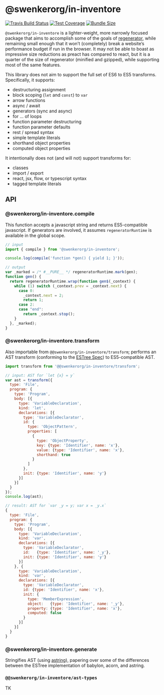 # @swenkerorg/in-inventore

  [![Travis Build Status][travis-image]][travis-url]
  [![Test Coverage][codecov-image]][codecov-url]
  [![Bundle Size][bundlephobia-image]][bundlephobia-url]

`@swenkerorg/in-inventore` is a lighter-weight, more narrowly focused package that aims to accomplish some of the goals of [regenerator](https://github.com/facebook/regenerator), while remaining small enough that it won’t (completely) break a website’s performance budget if run in the browser. It may not be able to boast as impressive size reductions as preact has compared to react, but it is a quarter of the size of regenerator (minified and gzipped), while supporting most of the same features.

This library does not aim to support the full set of ES6 to ES5 transforms.
Specifically, it supports:

- destructuring assignment
- block scoping (`let` and `const`) to `var`
- arrow functions
- async / await
- generators (sync and async)
- for ... of loops
- function parameter destructuring
- function parameter defaults
- rest / spread syntax
- simple template literals
- shorthand object properties
- computed object properties

It intentionally does not (and will not) support transforms for:

- classes
- import / export
- react, jsx, flow, or typescript syntax
- tagged template literals

## API

### @swenkerorg/in-inventore.compile

This function accepts a javascript string and returns ES5-compatible
javascript. If generators are involved, it assumes `regeneratorRuntime`
is available in the global scope.

```javascript
// input
import { compile } from '@swenkerorg/in-inventore';

console.log(compile('function *gen() { yield 1; }'));

// output
var _marked = /* #__PURE__ */ regeneratorRuntime.mark(gen);
function gen() {
  return regeneratorRuntime.wrap(function gen$(_context) {
    while (1) switch (_context.prev = _context.next) {
      case 0:
        _context.next = 2;
        return 1;
      case 2:
      case "end":
        return _context.stop();
    }
  }, _marked);
}
```

### @swenkerorg/in-inventore.transform

Also importable from `@@swenkerorg/in-inventore/transform`; performs an AST transform
(conforming to the [ESTree Spec](https://github.com/estree/estree)) to
ES5-compatible AST.

```javascript
import transform from '@@swenkerorg/in-inventore/transform';

// input: AST for `let {x} = y`
var ast = transform({
  type: 'File',
  program: {
    type: 'Program',
    body: [{
      type: 'VariableDeclaration',
      kind: 'let',
      declarations: [{
        type: 'VariableDeclarator',
        id: {
          type: 'ObjectPattern',
          properties: [
            {
              type: 'ObjectProperty',
              key: {type: 'Identifier', name: 'x'},
              value: {type: 'Identifier', name: 'x'},
              shorthand: true
            }
          ]
        },
        init: {type: 'Identifier', name: 'y'}
      }]
    }]
  }
});
console.log(ast);

// result: AST for `var _y = y; var x = _y.x`
{
  type: 'File',
  program: {
    type: 'Program',
    body: [{
      type: 'VariableDeclaration',
      kind: 'var',
      declarations: [{
        type: 'VariableDeclarator',
        id:   {type: 'Identifier', name: '_y'},
        init: {type: 'Identifier', name: 'y'}
      }]
    }, {
      type: 'VariableDeclaration',
      kind: 'var',
      declarations: [{
        type: 'VariableDeclarator',
        id: {type: 'Identifier', name: 'x'},
        init: {
          type: 'MemberExpression',
          object:   {type: 'Identifier', name: '_y'},
          property: {type: 'Identifier', name: 'x'},
          computed: false
        }
      }]
    }]
  }
}
```

### @swenkerorg/in-inventore.generate

Stringifies AST (using [astring](https://github.com/davidbonnet/astring)),
papering over some of the differences between the ESTree implementation of
babylon, acorn, and astring.

### `@@swenkerorg/in-inventore/ast-types`

TK

[travis-image]: https://img.shields.io/travis/fdintino/@swenkerorg/in-inventore/master.svg?label=travis
[travis-url]: https://travis-ci.org/fdintino/@swenkerorg/in-inventore
[codecov-image]: https://img.shields.io/codecov/c/gh/fdintino/@swenkerorg/in-inventore.svg
[codecov-url]: https://codecov.io/gh/fdintino/@swenkerorg/in-inventore/branch/master
[bundlephobia-image]: https://img.shields.io/bundlephobia/minzip/@swenkerorg/in-inventore/latest.svg
[bundlephobia-url]: https://bundlephobia.com/result?p=@swenkerorg/in-inventore
